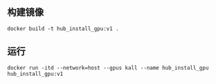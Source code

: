 ##  构建镜像
`docker build -t hub_install_gpu:v1 .`

##  运行
`docker run -itd --network=host --gpus kall --name hub_install_gpu hub_install_gpu:v1 `